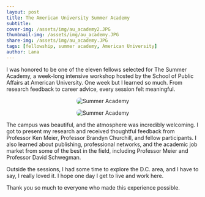 ```yaml
---
layout: post
title: The American University Summer Academy
subtitle: 
cover-img: /assets/img/au_academy2.JPG
thumbnail-img: /assets/img/au_academy.JPG
share-img: /assets/img/au_academy.JPG
tags: [fellowship, summer academy, American University]
author: Lana
---
```


I was honored to be one of the eleven fellows selected for The Summer Academy, a week-long intensive workshop hosted by the School of Public Affairs at American University. One week but I learned so much. From research feedback to career advice, every session felt meaningful.

<p align="center">
  <img src="/assets/img/au_academy.JPG" alt="Summer Academy" style="max-width: 600px; border-radius: 8px;">
</p>

<p align="center">
  <img src="/assets/img/pic1.JPG" alt="Summer Academy" style="max-width: 600px; border-radius: 8px;">
</p>

The campus was beautiful, and the atmosphere was incredibly welcoming. I got to present my research and received thoughtful feedback from Professor Ken Meier, Professor Brandyn Churchill, and fellow participants. I also learned about publishing, professional networks, and the academic job market from some of the best in the field, including Professor Meier and Professor David Schwegman.

Outside the sessions, I had some time to explore the D.C. area, and I have to say, I really loved it. I hope one day I get to live and work here.

Thank you so much to everyone who made this experience possible.
